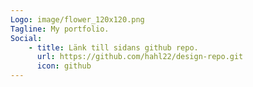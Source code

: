 ```yaml
---
Logo: image/flower_120x120.png
Tagline: My portfolio.
Social:
    - title: Länk till sidans github repo.
      url: https://github.com/hahl22/design-repo.git
      icon: github
---
```


